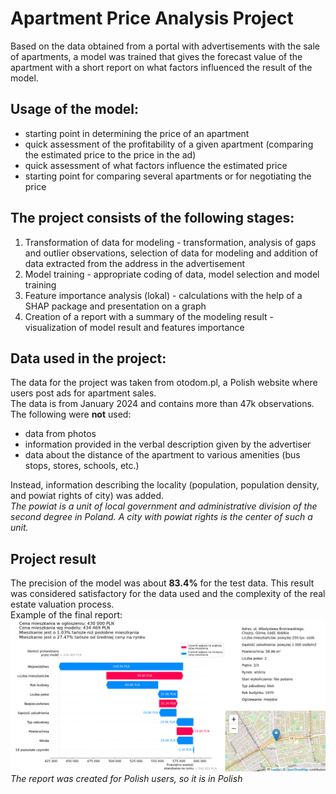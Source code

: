 # Apartment Price Analysis Project
Based on the data obtained from a portal with advertisements with the sale of apartments, a model was trained that gives the forecast value of the apartment with a short report on what factors influenced the result of the model.

## Usage of the model:
<ul>
<li>starting point in determining the price of an apartment</li>
<li>quick assessment of the profitability of a given apartment (comparing the estimated price to the price in the ad)</li>
<li>quick assessment of what factors influence the estimated price</li>
<li>starting point for comparing several apartments or for negotiating the price</li>
</ul>

## The project consists of the following stages:
<ol>
<li>Transformation of data for modeling - transformation, analysis of gaps and outlier observations, selection of data for modeling and addition of data extracted from the address in the advertisement</li>
<li>Model training - appropriate coding of data, model selection and model training</li>
<li>Feature importance analysis (lokal)  - calculations with the help of a SHAP package and presentation on a graph</li>
<li>Creation of a report with a summary of the modeling result - visualization of model result and features importance</li>
</ol>

## Data used in the project:
The data for the project was taken from otodom.pl, a Polish website where users post ads for apartment sales.<br>
The data is from January 2024 and contains more than 47k observations.<br>
The following were <b>not</b> used:
<ul>
<li>data from photos </li>
<li>information provided in the verbal description given by the advertiser</li>
<li>data about the distance of the apartment to various amenities (bus stops, stores, schools, etc.)</li>
</ul>
Instead, information describing the locality (population, population density, and powiat rights of city) was added.<br><i>The powiat is a unit of local government and administrative division of the second degree in Poland. A city with powiat rights is the center of such a unit.</i>

## Project result
The precision of the model was about <b>83.4%</b> for the test data. This result was considered satisfactory for the data used and the complexity of the real estate valuation process. <br>
Example of the final report:
![alt text](final_report_example.png)<br>
<i>The report was created for Polish users, so it is in Polish</i>
